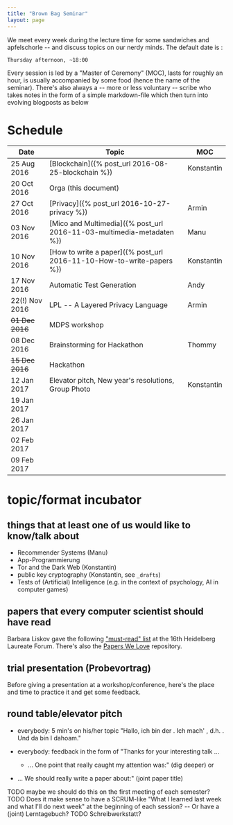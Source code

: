 ```yaml
---
title: "Brown Bag Seminar"
layout: page
---
```


We meet every week during the lecture time for some sandwiches and
apfelschorle -- and discuss topics on our nerdy minds. The default
date is :

    Thursday afternoon, ~18:00

Every session is led by a "Master of Ceremony" (MOC), lasts for
roughly an hour, is usually accompanied by some food (hence the name
of the seminar). There's also always a -- more or less voluntary --
scribe who takes notes in the form of a simple markdown-file which
then turn into evolving blogposts as below

# Schedule

| Date            | Topic                                                                 | MOC        |
| ---------       | -----                                                                 | ---        |
| 25 Aug 2016     | [Blockchain]({% post_url 2016-08-25-blockchain %})                    | Konstantin |
| 20 Oct 2016     | Orga (this document)                                                  |            |
| 27 Oct 2016     | [Privacy]({% post_url 2016-10-27-privacy %})                          | Armin      |
| 03 Nov 2016     | [Mico and Multimedia]({% post_url 2016-11-03-multimedia-metadaten %}) | Manu       |
| 10 Nov 2016     | [How to write a paper]({% post_url 2016-11-10-How-to-write-papers %}) | Konstantin |
| 17 Nov 2016     | Automatic Test Generation                                             | Andy       |
| 22(!) Nov 2016  | LPL -- A Layered Privacy Language                                     | Armin      |
| ~~01 Dec 2016~~ | MDPS workshop                                                         |            |
| 08 Dec 2016     | Brainstorming for Hackathon                                           | Thommy     |
| ~~15 Dec 2016~~ | Hackathon                                                             |            |
| 12 Jan 2017     | Elevator pitch, New year's resolutions, Group Photo                   | Konstantin |
| 19 Jan 2017     |                                                                       |            |
| 26 Jan 2017     |                                                                       |            |
| 02 Feb 2017     |                                                                       |            |
| 09 Feb 2017     |                                                                       |            |

# topic/format incubator

## things that at least one of us would like to know/talk about

- Recommender Systems (Manu)
- App-Programmierung
- Tor and the Dark Web (Konstantin)
- public key cryptography (Konstantin, see `_drafts`)
- Tests of (Artificial) Intelligence (e.g. in the context of
  psychology, AI in computer games)

## papers that every computer scientist should have read

Barbara Liskov gave the following ["must-read" list](http://jpirker.com/hlf16-liskovs-reading-list-for-computer-scientists/) at the 16th
Heidelberg Laureate Forum. There's also the
[Papers We Love](http://paperswelove.org/) repository.

## trial presentation (Probevortrag)

Before giving a presentation at a workshop/conference, here's the
place and time to practice it and get some feedback.

## round table/elevator pitch

- everybody: 5 min's on his/her topic "Hallo, ich bin der <name>. Ich
  mach' <topic>, d.h. <explanation>. Und da bin I dahoam."

- everybody: feedback in the form of "Thanks for your interesting
  talk ...
  - ... One point that really caught my attention was:" (dig deeper)
 or
 - ... We should really write a paper about:" (joint paper title)

 TODO maybe we should do this on the first meeting of each semester?
 TODO Does it make sense to have a SCRUM-like "What I learned last week
 and what I'll do next week" at the beginning of each session? -- Or
 have a (joint) Lerntagebuch?
 TODO Schreibwerkstatt?
